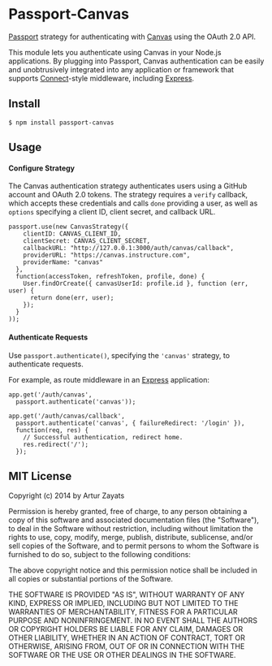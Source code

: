 # Passport-Canvas

[Passport](http://passportjs.org/) strategy for authenticating with [Canvas](https://canvas.instructure.com/)
using the OAuth 2.0 API.

This module lets you authenticate using Canvas in your Node.js applications.
By plugging into Passport, Canvas authentication can be easily and
unobtrusively integrated into any application or framework that supports
[Connect](http://www.senchalabs.org/connect/)-style middleware, including
[Express](http://expressjs.com/).

## Install

    $ npm install passport-canvas

## Usage

#### Configure Strategy

The Canvas authentication strategy authenticates users using a GitHub account
and OAuth 2.0 tokens.  The strategy requires a `verify` callback, which accepts
these credentials and calls `done` providing a user, as well as `options`
specifying a client ID, client secret, and callback URL.

    passport.use(new CanvasStrategy({
        clientID: CANVAS_CLIENT_ID,
        clientSecret: CANVAS_CLIENT_SECRET,
        callbackURL: "http://127.0.0.1:3000/auth/canvas/callback",
        providerURL: "https://canvas.instructure.com",
        providerName: "canvas"
      },
      function(accessToken, refreshToken, profile, done) {
        User.findOrCreate({ canvasUserId: profile.id }, function (err, user) {
          return done(err, user);
        });
      }
    ));

#### Authenticate Requests

Use `passport.authenticate()`, specifying the `'canvas'` strategy, to
authenticate requests.

For example, as route middleware in an [Express](http://expressjs.com/)
application:

    app.get('/auth/canvas',
      passport.authenticate('canvas'));

    app.get('/auth/canvas/callback', 
      passport.authenticate('canvas', { failureRedirect: '/login' }),
      function(req, res) {
        // Successful authentication, redirect home.
        res.redirect('/');
      });

## MIT License
Copyright (c) 2014 by Artur Zayats

Permission is hereby granted, free of charge, to any person obtaining a copy
of this software and associated documentation files (the "Software"), to deal
in the Software without restriction, including without limitation the rights
to use, copy, modify, merge, publish, distribute, sublicense, and/or sell
copies of the Software, and to permit persons to whom the Software is
furnished to do so, subject to the following conditions:

The above copyright notice and this permission notice shall be included in
all copies or substantial portions of the Software.

THE SOFTWARE IS PROVIDED "AS IS", WITHOUT WARRANTY OF ANY KIND, EXPRESS OR
IMPLIED, INCLUDING BUT NOT LIMITED TO THE WARRANTIES OF MERCHANTABILITY,
FITNESS FOR A PARTICULAR PURPOSE AND NONINFRINGEMENT. IN NO EVENT SHALL THE
AUTHORS OR COPYRIGHT HOLDERS BE LIABLE FOR ANY CLAIM, DAMAGES OR OTHER
LIABILITY, WHETHER IN AN ACTION OF CONTRACT, TORT OR OTHERWISE, ARISING FROM,
OUT OF OR IN CONNECTION WITH THE SOFTWARE OR THE USE OR OTHER DEALINGS IN
THE SOFTWARE.

